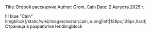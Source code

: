 Title: Второй рассказчик
Author: Grom, Cain
Date: 2 Августа 2025 г.

!!! blue "Cain"
    !imgblock[/static/wiki/images/avatar/cain_e.png|left|128px,128px,hard]
    Страница в разработке
    !endimgblock